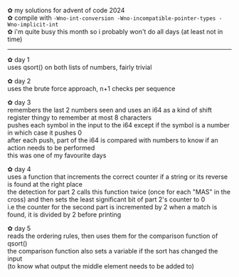 ✿ my solutions for advent of code 2024\
✿ compile with ``-Wno-int-conversion -Wno-incompatible-pointer-types -Wno-implicit-int``\
✿ i'm quite busy this month so i probably won't do all days (at least not in time)

---

✿ day 1\
uses qsort() on both lists of numbers, fairly trivial

✿ day 2\
uses the brute force approach, n+1 checks per sequence

✿ day 3\
remembers the last 2 numbers seen and uses an i64 as a kind
of shift register thingy to remember at most 8 characters\
pushes each symbol in the input to the i64 except if the symbol
is a number in which case it pushes 0\
after each push, part of the i64 is compared with numbers
to know if an action needs to be performed\
this was one of my favourite days

✿ day 4\
uses a function that increments the correct counter if
a string or its reverse is found at the right place\
the detection for part 2 calls this function twice
(once for each "MAS" in the cross) and then sets the
least significant bit of part 2's counter to 0\
i.e the counter for the second part is incremented by
2 when a match is found, it is divided by 2 before printing

✿ day 5\
reads the ordering rules, then uses them for the comparison function of qsort()\
the comparison function also sets a variable if the sort has changed the input\
(to know what output the middle element needs to be added to)
